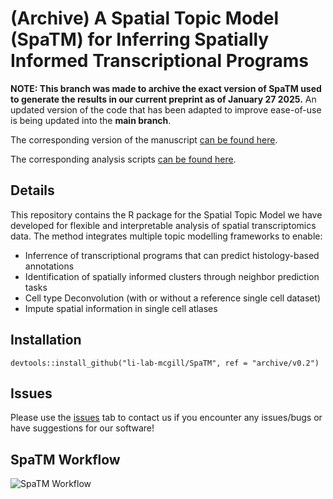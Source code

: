 # (Archive) A Spatial Topic Model (SpaTM) for Inferring Spatially Informed Transcriptional Programs

**NOTE: This branch was made to archive the exact version of SpaTM used to generate the results in our current preprint as of January 27 2025.** An updated version of the code that has been adapted to improve ease-of-use is being updated into the **main branch**.

The corresponding version of the manuscript [can be found here](https://www.biorxiv.org/content/10.1101/2025.01.24.634726v1).

The corresponding analysis scripts [can be found here](https://github.com/aosakwe/SpaTM_Analysis).


## Details
This repository contains the R package for the Spatial Topic Model we have developed for flexible and interpretable analysis of spatial transcriptomics data. The method integrates multiple topic modelling frameworks to enable:
- Inferrence of transcriptional programs that can predict histology-based annotations
- Identification of spatially informed clusters through neighbor prediction tasks
- Cell type Deconvolution (with or without a reference single cell dataset)
- Impute spatial information in single cell atlases

## Installation
```
devtools::install_github("li-lab-mcgill/SpaTM", ref = "archive/v0.2")
```

## Issues
Please use the [issues](https://github.com/li-lab-mcgill/SpaTM/issues) tab to contact us if you encounter any issues/bugs or have suggestions for our software!


## SpaTM Workflow
![SpaTM Workflow](https://github.com/aosakwe/SpaTM_Analysis/blob/main/SpaTM.png)
